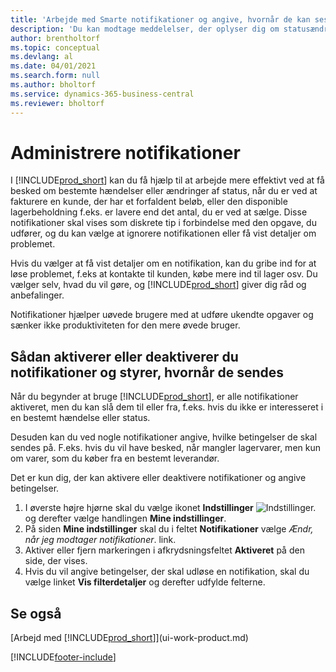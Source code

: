 ```yaml
---
title: 'Arbejde med Smarte notifikationer og angive, hvornår de kan ses'
description: 'Du kan modtage meddelelser, der oplyser dig om statusændringer eller -begivenheder, f.eks. et forfaldent beløb eller lav lagerbeholdning.'
author: brentholtorf
ms.topic: conceptual
ms.devlang: al
ms.date: 04/01/2021
ms.search.form: null
ms.author: bholtorf
ms.service: dynamics-365-business-central
ms.reviewer: bholtorf
---
```

# Administrere notifikationer

I [!INCLUDE[prod_short](includes/prod_short.md)] kan du få hjælp til at arbejde mere effektivt ved at få besked om bestemte hændelser eller ændringer af status, når du er ved at fakturere en kunde, der har et forfaldent beløb, eller den disponible lagerbeholdning f.eks. er lavere end det antal, du er ved at sælge. Disse notifikationer skal vises som diskrete tip i forbindelse med den opgave, du udfører, og du kan vælge at ignorere notifikationen eller få vist detaljer om problemet.  

Hvis du vælger at få vist detaljer om en notifikation, kan du gribe ind for at løse problemet, f.eks at kontakte til kunden, købe mere ind til lager osv. Du vælger selv, hvad du vil gøre, og [!INCLUDE[prod_short](includes/prod_short.md)] giver dig råd og anbefalinger.  

Notifikationer hjælper uøvede brugere med at udføre ukendte opgaver og sænker ikke produktiviteten for den mere øvede bruger.  

## Sådan aktiverer eller deaktiverer du notifikationer og styrer, hvornår de sendes

Når du begynder at bruge [!INCLUDE[prod_short](includes/prod_short.md)], er alle notifikationer aktiveret, men du kan slå dem til eller fra, f.eks. hvis du ikke er interesseret i en bestemt hændelse eller status.  

Desuden kan du ved nogle notifikationer angive, hvilke betingelser de skal sendes på. F.eks. hvis du vil have besked, når mangler lagervarer, men kun om varer, som du køber fra en bestemt leverandør.  

Det er kun dig, der kan aktivere eller deaktivere notifikationer og angive betingelser.  

1. I øverste højre hjørne skal du vælge ikonet **Indstillinger** ![Indstillinger.](media/ui-experience/settings_icon_small.png "Ikonet Indstillinger for rollecenter") og derefter vælge handlingen **Mine indstillinger**.  
2. På siden **Mine indstillinger** skal du i feltet **Notifikationer** vælge *Ændr, når jeg modtager notifikationer*. link.  
3. Aktiver eller fjern markeringen i afkrydsningsfeltet **Aktiveret** på den side, der vises.  
4. Hvis du vil angive betingelser, der skal udløse en notifikation, skal du vælge linket **Vis filterdetaljer** og derefter udfylde felterne.  

## Se også

[Arbejd med [!INCLUDE[prod_short](includes/prod_short.md)]](ui-work-product.md)


[!INCLUDE[footer-include](includes/footer-banner.md)]
